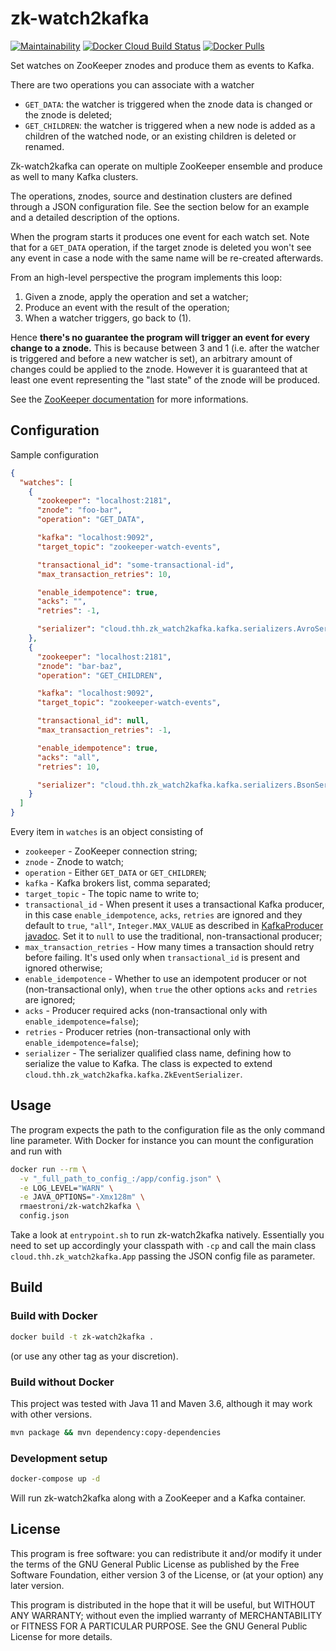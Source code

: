 # zk-watch2kafka

[![Maintainability](https://api.codeclimate.com/v1/badges/a4dbb590796b1cec7f93/maintainability)](https://codeclimate.com/github/rmaestroni/zk-watch2kafka/maintainability)
[![Docker Cloud Build Status](https://img.shields.io/docker/cloud/build/rmaestroni/zk-watch2kafka.svg)](https://hub.docker.com/r/rmaestroni/zk-watch2kafka)
[![Docker Pulls](https://img.shields.io/docker/pulls/rmaestroni/zk-watch2kafka.svg)](https://hub.docker.com/r/rmaestroni/zk-watch2kafka)

Set watches on ZooKeeper znodes and produce them as events to Kafka.

There are two operations you can associate with a watcher

  * `GET_DATA`: the watcher is triggered when the znode data is changed or the
    znode is deleted;
  * `GET_CHILDREN`: the watcher is triggered when a new node is added as a children
    of the watched node, or an existing children is deleted or renamed.

Zk-watch2kafka can operate on multiple ZooKeeper ensemble and produce as well
to many Kafka clusters.

The operations, znodes, source and destination clusters are defined through a JSON
configuration file. See the section below for an example and a detailed description
of the options.

When the program starts it produces one event for each watch set. Note that for a
`GET_DATA` operation, if the target znode is deleted you won't see any event in
case a node with the same name will be re-created afterwards.

From an high-level perspective the program implements this loop:

  1. Given a znode, apply the operation and set a watcher;
  2. Produce an event with the result of the operation;
  3. When a watcher triggers, go back to (1).

Hence **there's no guarantee the program will trigger an event for every change to a
znode.** This is because between 3 and 1 (i.e. after the watcher is triggered
and before a new watcher is set), an arbitrary amount of changes could be applied
to the znode. However it is guaranteed that at least one event representing the
"last state" of the znode will be produced.

See the [ZooKeeper documentation](http://zookeeper.apache.org/doc/r3.4.14/zookeeperProgrammers.html#sc_zkDataMode_watches)
for more informations.

## Configuration

Sample configuration

```json
{
  "watches": [
    {
      "zookeeper": "localhost:2181",
      "znode": "foo-bar",
      "operation": "GET_DATA",

      "kafka": "localhost:9092",
      "target_topic": "zookeeper-watch-events",

      "transactional_id": "some-transactional-id",
      "max_transaction_retries": 10,

      "enable_idempotence": true,
      "acks": "",
      "retries": -1,

      "serializer": "cloud.thh.zk_watch2kafka.kafka.serializers.AvroSerializer"
    },
    {
      "zookeeper": "localhost:2181",
      "znode": "bar-baz",
      "operation": "GET_CHILDREN",

      "kafka": "localhost:9092",
      "target_topic": "zookeeper-watch-events",

      "transactional_id": null,
      "max_transaction_retries": -1,

      "enable_idempotence": true,
      "acks": "all",
      "retries": 10,

      "serializer": "cloud.thh.zk_watch2kafka.kafka.serializers.BsonSerializer"
    }
  ]
}
```

Every item in `watches` is an object consisting of

  * `zookeeper` - ZooKeeper connection string;
  * `znode` - Znode to watch;
  * `operation` - Either `GET_DATA` or `GET_CHILDREN`;
  * `kafka` - Kafka brokers list, comma separated;
  * `target_topic` - The topic name to write to;
  * `transactional_id` - When present it uses a transactional Kafka producer,
     in this case `enable_idempotence`, `acks`, `retries` are ignored and they
     default to `true`, `"all"`, `Integer.MAX_VALUE` as described in
     [KafkaProducer javadoc](http://kafka.apache.org/22/javadoc/index.html?org/apache/kafka/clients/producer/KafkaProducer.html).
     Set it to `null` to use the traditional, non-transactional producer;
  * `max_transaction_retries` - How many times a transaction should retry before
     failing. It's used only when `transactional_id` is present and ignored
     otherwise;
  * `enable_idempotence` - Whether to use an idempotent producer or not
    (non-transactional only), when `true` the other options `acks` and `retries`
    are ignored;
  * `acks` - Producer required acks (non-transactional only with `enable_idempotence=false`);
  * `retries` - Producer retries (non-transactional only with `enable_idempotence=false`);
  * `serializer` - The serializer qualified class name, defining how to serialize
    the value to Kafka. The class is expected to extend
    `cloud.thh.zk_watch2kafka.kafka.ZkEventSerializer`.

## Usage

The program expects the path to the configuration file as the only command line
parameter. With Docker for instance you can mount the configuration and run with

```bash
docker run --rm \
  -v "_full_path_to_config_:/app/config.json" \
  -e LOG_LEVEL="WARN" \
  -e JAVA_OPTIONS="-Xmx128m" \
  rmaestroni/zk-watch2kafka \
  config.json
```

Take a look at `entrypoint.sh` to run zk-watch2kafka natively. Essentially
you need to set up accordingly your classpath with `-cp` and call the main class
`cloud.thh.zk_watch2kafka.App` passing the JSON config file as parameter.

## Build

### Build with Docker

```bash
docker build -t zk-watch2kafka .
```

(or use any other tag as your discretion).

### Build without Docker

This project was tested with Java 11 and Maven 3.6, although it may work with
other versions.

```bash
mvn package && mvn dependency:copy-dependencies
```

### Development setup

```bash
docker-compose up -d
```

Will run zk-watch2kafka along with a ZooKeeper and a Kafka container.

## License

This program is free software: you can redistribute it and/or modify
it under the terms of the GNU General Public License as published by
the Free Software Foundation, either version 3 of the License, or
(at your option) any later version.

This program is distributed in the hope that it will be useful,
but WITHOUT ANY WARRANTY; without even the implied warranty of
MERCHANTABILITY or FITNESS FOR A PARTICULAR PURPOSE.  See the
GNU General Public License for more details.
